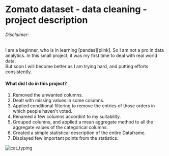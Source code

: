 # Zomato dataset - data cleaning - project description

###### Disclaimer:
I am a beginner, who is in learning [pandas][plink]. So I am not a pro in data analytics. In this small project, it was my first time to deal with real world data.  
But soon I will become better as I am trying hard, and putting efforts consistently.

#### What did I do in this project?
1. Removed the unwanted columns.
2. Dealt with missing values in some columns.
3. Applied conditional filtering to remove the entries of those orders in which people haven't voted.
4. Renamed a few columns accordint to my suitability.
5. Grouped columns, and applied a mean aggregate method to all the aggregate values of the categorical columns.
6. Created a simple statistical description of the entire Dataframe.
7. Displayed few important points from the statistics.

![cat_typing](https://i.pinimg.com/originals/84/1a/eb/841aeb9f113999616d097b414c539dfd.gif)
